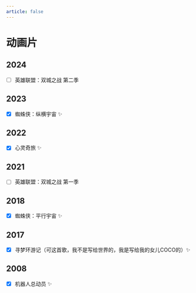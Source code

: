 ```yaml
---
article: false
---
```


# 动画片

## 2024

- [ ] 英雄联盟：双城之战 第二季

## 2023

- [x] 蜘蛛侠：纵横宇宙 ✨

## 2022

- [x] 心灵奇旅 ✨

## 2021

- [ ] 英雄联盟：双城之战 第一季

## 2018

- [x] 蜘蛛侠：平行宇宙 ✨

## 2017

- [x] 寻梦环游记（可这首歌，我不是写给世界的，我是写给我的女儿COCO的）✨

## 2008

- [x] 机器人总动员 ✨